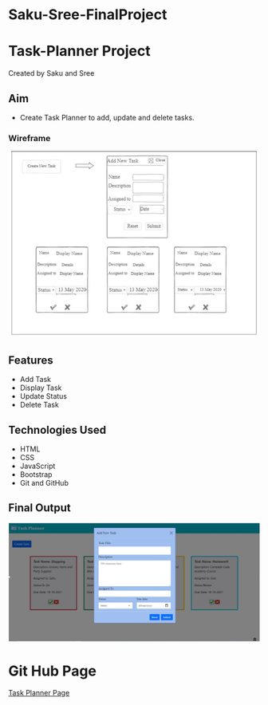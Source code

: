 # Saku-Sree-FinalProject
# Task-Planner Project
Created by Saku and Sree

## Aim
* Create Task Planner to add, update and delete tasks.

### Wireframe
![Wireframe image](./images/wireframe.JPG)


## Features
- Add Task
- Display Task
- Update Status
- Delete Task

## Technologies Used
- HTML
- CSS
- JavaScript
- Bootstrap
- Git and GitHub

## Final Output
![Webpage image](./images/webpage.jpeg)

# Git Hub Page
[Task Planner Page](https://sreevani-sree.github.io/Saku-Sree-FinalProject/)

